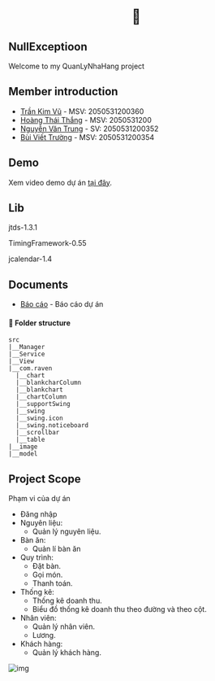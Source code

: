<h1 align='center'> 🍕</h1>

## NullExceptioon
Welcome to my QuanLyNhaHang project
 
## Member introduction

* [Trần Kim Vũ](https://github.com/ZuKerNo1) - MSV: 2050531200360
* [Hoàng Thái Thắng](https://github.com/Ghant2906) - MSV: 2050531200
* [Nguyễn Văn Trung](https://github.com/trumpnguyen37) - SV: 2050531200352
* [Bùi Viết Trường](https://github.com/Viet-Truong) - MSV: 2050531200354

## Demo

Xem video demo dự án [tại đây]().

## Lib

jtds-1.3.1

TimingFramework-0.55

jcalendar-1.4

## Documents

* [Báo cáo]() - Báo cáo dự án


#### **🏨 Folder structure**

```
src
|__Manager
|__Service
|__View
|__com.raven
  |__chart
  |__blankcharColumn
  |__blankchart
  |__chartColumn
  |__supportSwing
  |__swing
  |__swing.icon
  |__swing.noticeboard
  |__scrollbar
  |__table
|__image
|__model
```


## Project Scope

Phạm vi của dự án

- Đăng nhập
- Nguyên liệu:
  - Quản lý nguyên liệu.
- Bàn ăn:
  - Quản lí bàn ăn
- Quy trình:
  - Đặt bàn.
  - Gọi món.
  - Thanh toán.
- Thống kê:
  - Thống kê doanh thu.
  - Biểu đồ thống kê doanh thu theo đường và theo cột.
- Nhân viên:
  - Quản lý nhân viên.
  - Lương.
- Khách hàng:
  - Quản lý khách hàng.


![img](https://drive.google.com/file/d/1-wz-f5Js1a7T0We4g4caz6mj_LFXoil-/view?usp=sharing)

